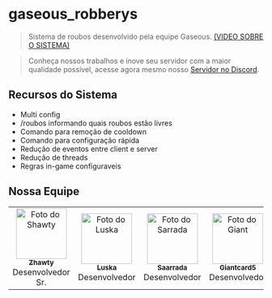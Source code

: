# gaseous_robberys
> Sistema de roubos desenvolvido pela equipe Gaseous. [(VIDEO SOBRE O SISTEMA)](https://youtu.be/zNKaVE91i7g)

> Conheça nossos trabalhos e inove seu servidor com a maior qualidade possível, acesse agora mesmo nosso [Servidor no Discord](https://discord.gg/ZD8gVAAJzt).

## Recursos do Sistema
* Multi config
* /roubos informando quais roubos estão livres
* Comando para remoção de cooldown
* Comando para configuração rápida
* Redução de eventos entre client e server
* Redução de threads
* Regras in-game configuraveis

## Nossa Equipe

<table>
  <tr>
    <td align="center">
      <a href="#">
        <img src="https://avatars.githubusercontent.com/u/68912054?s=96&v=4" width="100px;" alt="Foto do Shawty"/><br>
        <sub>
          <b>Zhawty</b><br>  
        </sub>
      </a>
Desenvolvedor Sr.
    </td>
    <td align="center">
      <a href="#">
        <img src="https://avatars.githubusercontent.com/u/42743208?s=96&v=4" width="100px;" alt="Foto do Luska"/><br>
        <sub>
          <b>Luska</b><br> 
        </sub>
      </a>
Desenvolvedor
    </td>
    <td align="center">
      <a href="#">
        <img src="https://avatars.githubusercontent.com/u/88467879?s=96&v=4" width="100px;" alt="Foto do Sarrada"/><br>
        <sub>
          <b>Saarrada</b><br> 
        </sub>
      </a>
Desenvolvedor
    </td>
<td align="center">
      <a href="#">
        <img src="https://avatars.githubusercontent.com/u/69985363?s=96&v=4" width="100px;" alt="Foto do Giant"/><br>
        <sub>
          <b>Giantcard5</b><br> 
        </sub>
      </a>
Desenvolvedor
    </td>
  </tr>
</table>
